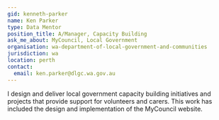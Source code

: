 ```yaml
---
gid: kenneth-parker
name: Ken Parker
type: Data Mentor
position_title: A/Manager, Capacity Building
ask_me_about: MyCouncil, Local Government
organisation: wa-department-of-local-government-and-communities
jurisdiction: wa
location: perth
contact:
  email: ken.parker@dlgc.wa.gov.au
---
```


I design and deliver local government capacity building initiatives and projects that provide support for volunteers and carers. This work has included the design and implementation of the MyCouncil website.
